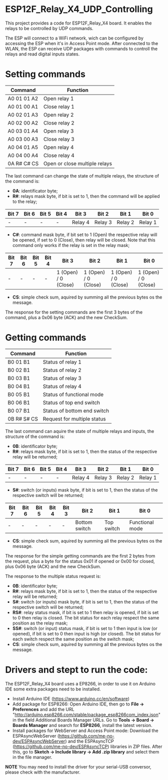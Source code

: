 # ESP12F_Relay_X4_UDP_Controlling
This project provides a code for ESP12F_Relay_X4 board. It enables the relays to be controlled by UDP commands.

The ESP will connect to a WiFi network, wich can be configured by accessing the ESP when it's in Access Point mode. After connected to the WLAN, the ESP can receive UDP packages with commands to controll the relays and read digital inputs states.

# Setting commands
| Command  |  Function  |
| --------- | --------- |
|  A0 01 01 A2 |  Open relay 1 |
|  A0 01 00 A1 |  Close relay 1 |
|  A0 02 01 A3 |  Open relay 2 |
|  A0 02 00 A2 |  Close relay 2 |
|  A0 03 01 A4 |  Open relay 3 |
|  A0 03 00 A3 |  Close relay 3 |
|  A0 04 01 A5 |  Open relay 4 |
|  A0 04 00 A4 |  Close relay 4 |
|  0A R# C# CS |  Open or close multiple relays |

The last command can change the state of multiple relays, the structure of the command is:
- **0A**: identificator byte;
- **R#**: relays mask byte, if bit is set to 1, then the command will be applied to the relay;


| Bit 7 | Bit 6 | Bit 5 | Bit 4 | Bit 3 | Bit 2 | Bit 1 | Bit 0 |
| ----- | ----- | ----- | ----- | ----- | ----- | ----- | ----- |
| - | - | - | - | Relay 4 | Relay 3 | Relay 2 | Relay 1 |

- **C#**: command mask byte, if bit set to 1 (Open) the respective relay will be opened, if set to 0 (Close), then relay will be closed. Note that this command only works if the relay is set in the relay mask;

| Bit 7 | Bit 6 | Bit 5 | Bit 4 | Bit 3 | Bit 2 | Bit 1 | Bit 0 |
| ----- | ----- | ----- | ----- | ----- | ----- | ----- | ----- |
| - | - | - | - | 1 (Open) / 0 (Close) | 1 (Open) / 0 (Close) | 1 (Open) / 0 (Close) | 1 (Open) / 0 (Close) |

- **CS**: simple check sum, aquired by summing all the previous bytes os the message.

The response for the setting commands are the first 3 bytes of the command, plus a 0x06 byte (ACK) and the new CheckSum.

# Getting commands
| Command  |  Function  |
| --------- | --------- |
|  B0 01 B1 |  Status of relay 1 |
|  B0 02 B1 |  Status of relay 2 |
|  B0 03 B1 |  Status of relay 3 |
|  B0 04 B1 |  Status of relay 4 |
|  B0 05 B1 |  Status of functional mode |
|  B0 06 B1 |  Status of top end switch |
|  B0 07 B1 |  Status of bottom end switch |
|  0B R# S# CS |  Request for multiple status |

The last command can aquire the state of multiple relays and inputs, the structure of the command is:
- **0B**: identificator byte;
- **R#**: relays mask byte, if bit is set to 1, then the status of the respective relay will be returned;

| Bit 7 | Bit 6 | Bit 5 | Bit 4 | Bit 3 | Bit 2 | Bit 1 | Bit 0 |
| ----- | ----- | ----- | ----- | ----- | ----- | ----- | ----- |
| - | - | - | - | Relay 4 | Relay 3 | Relay 2 | Relay 1 |

- **S#**: switch (or inputs) mask byte, if bit is set to 1, then the status of the respective switch will be returned;

| Bit 7 | Bit 6 | Bit 5 | Bit 4 | Bit 3 | Bit 2 | Bit 1 | Bit 0 |
| ----- | ----- | ----- | ----- | ----- | ----- | ----- | ----- |
| - | - | - | - | - | Bottom switch | Top switch | Functional mode |

- **CS**: simple check sum, aquired by summing all the previous bytes os the message.

The response for the simple getting commands are the first 2 bytes from the request, plus a byte for the status 0x01 if opened or 0x00 for closed, plus 0x06 byte (ACK) and the new CheckSum.

The response to the multiple status request is:
- **0B**: identificator byte;
- **R#**: relays mask byte, if bit is set to 1, then the status of the respective relay will be returned;
- **S#**: switch (or inputs) mask byte, if bit is set to 1, then the status of the respective switch will be returned;
- **RS#**: relay status mask, if bit is set to 1 then relay is opened, if bit is set to 0 then relay is closed. The bit status for each relay respect the same position as the relay mask;
- **SS#**: switch (or input) status mask, if bit is set to 1 then input is low (or opened), if bit is set to 0 then input is high (or closed). The bit status for each switch respect the same position as the switch mask;
- **CS**: simple check sum, aquired by summing all the previous bytes os the message.

# Drivers and stept to run the code:

The ESP12F_Relay_X4 board uses a EP8266, in order to use it on Arduino IDE some extra packages need to be installed.
- Install Arduino IDE (https://www.arduino.cc/en/software)
- Add package for ESP8266:
Open Arduino IDE, then go to **File -> Preferences** and add the URL "http://arduino.esp8266.com/stable/package_esp8266com_index.json" in the field Additional Boards Manager URLs.
Go to **Tools -> Board -> Boards Manager** and search for **ESP8266**, install the latest version.
- Install packages for WebServer and Access Point mode:
Download the ESPAsyncWebServer (https://github.com/me-no-dev/ESPAsyncWebServer) and the ESPAsyncTCP (https://github.com/me-no-dev/ESPAsyncTCP) libraries in ZIP files. After this, go to **Sketch -> Include library -> Add .zip library** and select them in the file manager.

**NOTE**
You may need to install the driver for your serial-USB conversor, please check with the manufacturer.